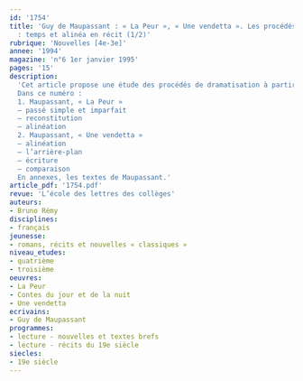 ```yaml
---
id: '1754'
title: 'Guy de Maupassant : « La Peur », « Une vendetta ». Les procédés de dramatisation
  : temps et alinéa en récit (1/2)'
rubrique: 'Nouvelles [4e-3e]'
annee: '1994'
magazine: 'n°6 1er janvier 1995'
pages: '15'
description: 
  'Cet article propose une étude des procédés de dramatisation à partir de l’analyse des temps, de l’alternance des premier plan et arrière-plan narratifs et des alinéas dans six textes…
  Dans ce numéro :
  1. Maupassant, « La Peur »
  – passé simple et imparfait
  – reconstitution
  – alinéation
  2. Maupassant, « Une vendetta »
  – alinéation
  – l’arrière-plan
  – écriture
  – comparaison
  En annexes, les textes de Maupassant.'
article_pdf: '1754.pdf'
revue: 'L’école des lettres des collèges'
auteurs:
- Bruno Rémy
disciplines:
- français
jeunesse:
- romans, récits et nouvelles « classiques »
niveau_etudes:
- quatrième
- troisième
oeuvres:
- La Peur
- Contes du jour et de la nuit
- Une vendetta
ecrivains:
- Guy de Maupassant
programmes:
- lecture - nouvelles et textes brefs
- lecture - récits du 19e siècle
siecles:
- 19e siècle
---
```


